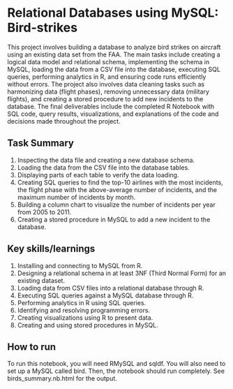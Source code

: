 # Relational Databases using MySQL: Bird-strikes
This project involves building a database to analyze bird strikes on aircraft using an existing data set from the FAA. The main tasks include creating a logical data model and relational schema, implementing the schema in MySQL, loading the data from a CSV file into the database, executing SQL queries, performing analytics in R, and ensuring code runs efficiently without errors. The project also involves data cleaning tasks such as harmonizing data (flight phases), removing unnecessary data (military flights), and creating a stored procedure to add new incidents to the database. The final deliverables include the completed R Notebook with SQL code, query results, visualizations, and explanations of the code and decisions made throughout the project.

## Task Summary
1. Inspecting the data file and creating a new database schema.
2. Loading the data from the CSV file into the database tables.
3. Displaying parts of each table to verify the data loading.
4. Creating SQL queries to find the top-10 airlines with the most incidents, the flight phase with the above-average number of incidents, and the maximum number of incidents by month.
5. Building a column chart to visualize the number of incidents per year from 2005 to 2011.
6. Creating a stored procedure in MySQL to add a new incident to the database.

## Key skills/learnings
1. Installing and connecting to MySQL from R.
2. Designing a relational schema in at least 3NF (Third Normal Form) for an existing dataset.
3. Loading data from CSV files into a relational database through R.
4. Executing SQL queries against a MySQL database through R.
5. Performing analytics in R using SQL queries.
6. Identifying and resolving programming errors.
7. Creating visualizations using R to present data.
8. Creating and using stored procedures in MySQL.

## How to run
To run this notebook, you will need RMySQL and sqldf. You will also need to set up a MySQL called bird. Then, the notebook should run completely. See birds_summary.nb.html for the output.
